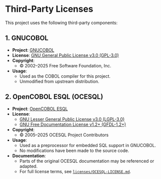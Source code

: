 # Third-Party Licenses

This project uses the following third-party components:

## 1. GNUCOBOL

- **Project**: [GNUCOBOL](https://www.gnu.org/software/gnucobol/)
- **License**: [GNU General Public License v3.0 (GPL-3.0)](https://www.gnu.org/licenses/gpl-3.0.html)
- **Copyright**:
  - © 2002–2025 Free Software Foundation, Inc.
- **Usage**:
  - Used as the COBOL compiler for this project.
  - Unmodified from upstream distribution.

## 2. OpenCOBOL ESQL (OCESQL)

- **Project**: [OpenCOBOL ESQL](https://github.com/opensourcecobol/Open-COBOL-ESQL)
- **License**:
  - [GNU Lesser General Public License v3.0 (LGPL-3.0)](https://www.gnu.org/licenses/lgpl-3.0.html)
  - [GNU Free Documentation License v1.2+ (GFDL-1.2+)](https://www.gnu.org/licenses/fdl-1.2.html)
- **Copyright**:
  - © 2005–2025 OCESQL Project Contributors
- **Usage**:
  - Used as a preprocessor for embedded SQL support in GNUCOBOL.
  - No modifications have been made to the source code.
- **Documentation**:
  - Parts of the original OCESQL documentation may be referenced or adapted.
  - For full license terms, see [`licenses/OCESQL-LICENSE.md`](licenses/OCESQL-LICENSE.md).
